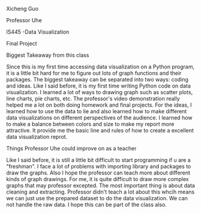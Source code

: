 Xicheng Guo

Professor Uhe

IS445 -Data Visualization

Final Project

Biggest Takeaway from this class

Since this is my first time accessing data visualization on a Python program, it is a little bit hard for me to figure out lots of graph functions and their packages. The biggest takeaway can be separated into two ways: coding and ideas.
Like I said before, it is my first time writing Python code on data visualization. I learned a lot of ways to drawing graph such as scatter plots, line charts, pie charts, etc. The professor's video demonstration really helped me a lot on both doing homework and final projects. For the ideas, I learned how to use the data to lie and also learned how to make different data visualizations on different perspectives of the audience. I learned how to make a balance between colors and size to make my report more attractive. It provide me the basic line and rules of how to create a excellent data visualization reprot. 

Things Professor Uhe could improve on as a teacher

Like I said before, it is still a little bit difficult to start programming if u are a "freshman". I face a lot of problems with importing library and packages to draw the graphs. Also I hope the professor can teach more about different kinds of graph drawings. For me, it is quite difficult to draw more complex graphs that may professor excepted. The most important thing is about data cleaning and extracting. Professor didn't teach a lot about this whcih means we can just use the prepared dataset to do the data visualization. We can not handle the raw data. I hope this can be part of the class also.
